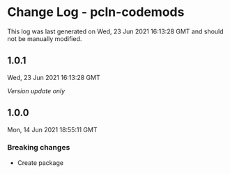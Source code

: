 # Change Log - pcln-codemods

This log was last generated on Wed, 23 Jun 2021 16:13:28 GMT and should not be manually modified.

## 1.0.1
Wed, 23 Jun 2021 16:13:28 GMT

_Version update only_

## 1.0.0
Mon, 14 Jun 2021 18:55:11 GMT

### Breaking changes

- Create package

